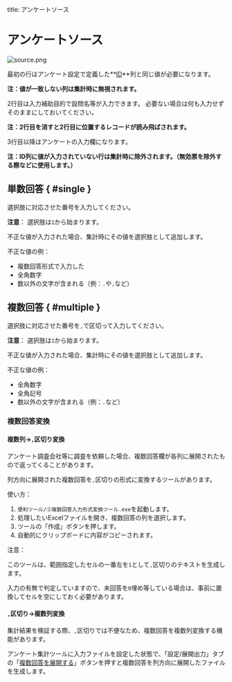 title: アンケートソース

# アンケートソース

![source.png](img/source.png)

最初の行はアンケート設定で定義した**[ID]**列と同じ値が必要になります。

**注：値が一致しない列は集計時に無視されます。**

2行目は入力補助目的で設問名等が入力できます。
必要ない場合は何も入力せずそのままにしておいてください。

**注：2行目を消すと2行目に位置するレコードが読み飛ばされます。**

3行目以降はアンケートの入力欄になります。

**注：ID列に値が入力されていない行は集計時に除外されます。（無効票を除外する際などに使用します。）**

## 単数回答 { #single }

選択肢に対応させた番号を入力してください。

**注意**：
選択肢は`1`から始まります。

不正な値が入力された場合、集計時にその値を選択肢として追加します。

不正な値の例：

* 複数回答形式で入力した
* 全角数字
* 数以外の文字が含まれる（例：`.`や`,`など）

## 複数回答 { #multiple }

選択肢に対応させた番号を`,`で区切って入力してください。

**注意**：
選択肢は`1`から始まります。

不正な値が入力された場合、集計時にその値を選択肢として追加します。

不正な値の例：

* 全角数字
* 全角記号
* 数以外の文字が含まれる（例：`.`など）

### 複数回答変換

#### 複数列→`,`区切り変換

アンケート調査会社等に調査を依頼した場合、複数回答欄が各列に展開されたもので返ってくることがあります。

列方向に展開された複数回答を`,`区切りの形式に変換するツールがあります。

使い方：

1. `便利ツール/②複数回答入力形式変換ツール.exe`を起動します。
2. 処理したいExcelファイルを開き、複数回答の列を選択します。
3. ツールの「作成」ボタンを押します。
4. 自動的にクリップボードに内容がコピーされます。

注意：

このツールは、範囲指定したセルの一番左を`1`として`,`区切りのテキストを生成します。

入力の有無で判定していますので、未回答を`0`埋め等している場合は、事前に置換してセルを空にしておく必要があります。

#### `,`区切り→複数列変換

集計結果を検証する際、`,`区切りでは不便なため、複数回答を複数列変換する機能があります。

アンケート集計ツールに入力ファイルを設定した状態で、「設定/展開出力」タブの「[複数回答を展開する]」ボタンを押すと複数回答を列方向に展開したファイルを生成します。


[ID]: settings.html#id
[複数回答を展開する]: aggregation.html#expand_multiple_answer
